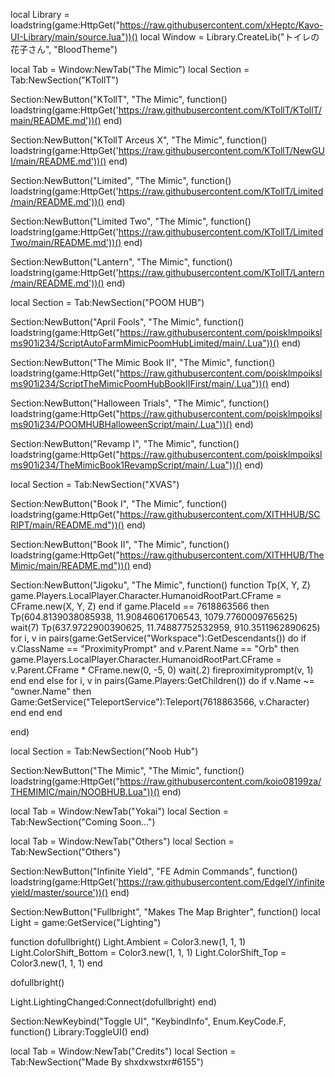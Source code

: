 local Library = loadstring(game:HttpGet("https://raw.githubusercontent.com/xHeptc/Kavo-UI-Library/main/source.lua"))()
local Window = Library.CreateLib("トイレの花子さん", "BloodTheme")

local Tab = Window:NewTab("The Mimic")
local Section = Tab:NewSection("KTollT")

Section:NewButton("KTollT", "The Mimic", function()
    loadstring(game:HttpGet('https://raw.githubusercontent.com/KTollT/KTollT/main/README.md'))()
end)

Section:NewButton("KTollT Arceus X", "The Mimic", function()
    loadstring(game:HttpGet('https://raw.githubusercontent.com/KTollT/NewGUI/main/README.md'))()
end)

Section:NewButton("Limited", "The Mimic", function()
    loadstring(game:HttpGet('https://raw.githubusercontent.com/KTollT/Limited/main/README.md'))()
end)

Section:NewButton("Limited Two", "The Mimic", function()
    loadstring(game:HttpGet('https://raw.githubusercontent.com/KTollT/LimitedTwo/main/README.md'))()
end)

Section:NewButton("Lantern", "The Mimic", function()
    loadstring(game:HttpGet('https://raw.githubusercontent.com/KTollT/Lantern/main/README.md'))()
end)

local Section = Tab:NewSection("POOM HUB")

Section:NewButton("April Fools", "The Mimic", function()
    loadstring(game:HttpGet("https://raw.githubusercontent.com/poisklmpoikslms901i234/ScriptAutoFarmMimicPoomHubLimited/main/.Lua"))()
end)

Section:NewButton("The Mimic Book II", "The Mimic", function()
    loadstring(game:HttpGet("https://raw.githubusercontent.com/poisklmpoikslms901i234/ScriptTheMimicPoomHubBookIIFirst/main/.Lua"))()
end)

Section:NewButton("Halloween Trials", "The Mimic", function()
    loadstring(game:HttpGet("https://raw.githubusercontent.com/poisklmpoikslms901i234/POOMHUBHalloweenScript/main/.Lua"))()
end)

Section:NewButton("Revamp I", "The Mimic", function()
    loadstring(game:HttpGet("https://raw.githubusercontent.com/poisklmpoikslms901i234/TheMimicBook1RevampScript/main/.Lua"))()
end)

local Section = Tab:NewSection("XVAS")

Section:NewButton("Book I", "The Mimic", function()
    loadstring(game:HttpGet("https://raw.githubusercontent.com/XITHHUB/SCRIPT/main/README.md"))()
end)

Section:NewButton("Book II", "The Mimic", function()
    loadstring(game:HttpGet("https://raw.githubusercontent.com/XITHHUB/TheMimic/main/README.md"))()
end)

Section:NewButton("Jigoku", "The Mimic", function()
    function Tp(X, Y, Z)
    game.Players.LocalPlayer.Character.HumanoidRootPart.CFrame = CFrame.new(X, Y, Z)
end
if game.PlaceId == 7618863566 then
    Tp(604.8139038085938, 11.90846061706543, 1079.7760009765625)
    wait(7)
    Tp(637.9722900390625, 11.74887752532959, 910.3511962890625)
    for i, v in pairs(game:GetService("Workspace"):GetDescendants()) do
        if v.ClassName == "ProximityPrompt" and v.Parent.Name == "Orb" then
            game.Players.LocalPlayer.Character.HumanoidRootPart.CFrame = v.Parent.CFrame * CFrame.new(0, -5, 0)
            wait(.2)
            fireproximityprompt(v, 1)
        end
    end
else
    for i, v in pairs(Game.Players:GetChildren()) do
        if v.Name ~= "owner.Name" then
            Game:GetService("TeleportService"):Teleport(7618863566, v.Character)
        end
    end
end

end)

local Section = Tab:NewSection("Noob Hub")

Section:NewButton("The Mimic", "The Mimic", function()
    loadstring(game:HttpGet("https://raw.githubusercontent.com/koio08199za/THEMIMIC/main/NOOBHUB.Lua"))()
end)

local Tab = Window:NewTab("Yokai")
local Section = Tab:NewSection("Coming Soon...")

local Tab = Window:NewTab("Others")
local Section = Tab:NewSection("Others")

Section:NewButton("Infinite Yield", "FE Admin Commands", function()
    loadstring(game:HttpGet('https://raw.githubusercontent.com/EdgeIY/infiniteyield/master/source'))()
end)

Section:NewButton("Fullbright", "Makes The Map Brighter", function()
    local Light = game:GetService("Lighting")

function dofullbright()
Light.Ambient = Color3.new(1, 1, 1)
Light.ColorShift_Bottom = Color3.new(1, 1, 1)
Light.ColorShift_Top = Color3.new(1, 1, 1)
end

dofullbright()

Light.LightingChanged:Connect(dofullbright)
end)

Section:NewKeybind("Toggle UI", "KeybindInfo", Enum.KeyCode.F, function()
	Library:ToggleUI()
end)


local Tab = Window:NewTab("Credits")
local Section = Tab:NewSection("Made By shxdxwstxr#6155")

